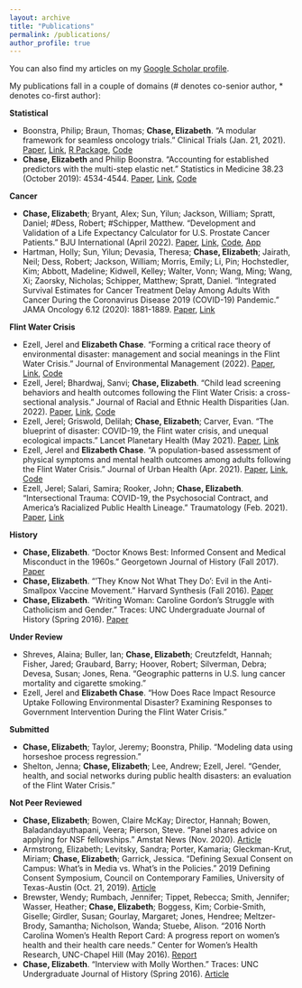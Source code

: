 ```yaml
---
layout: archive
title: "Publications"
permalink: /publications/
author_profile: true
---
```


You can also find my articles on my [Google Scholar profile](https://scholar.google.com/citations?user=9Q2OtfwAAAAJ&hl=en). 

My publications fall in a couple of domains (# denotes co-senior author, * denotes co-first author):

**Statistical**
- Boonstra, Philip; Braun, Thomas; **Chase, Elizabeth**. “A modular framework for seamless oncology trials.” Clinical Trials (Jan. 21, 2021). [Paper](https://elizabethchase.github.io/files/boonstra_seamless.pdf), [Link](https://pubmed.ncbi.nlm.nih.gov/33478274/), [R Package](https://github.com/elizabethchase/seamlesssim),  [Code](https://github.com/psboonstra/seamlesstrialdesign)
- **Chase, Elizabeth** and Philip Boonstra. “Accounting for established predictors with the multi-step elastic net.” Statistics in Medicine 38.23 (October 2019): 4534-4544. [Paper](https://elizabethchase.github.io/files/chase_elasticnet.pdf), [Link](https://pubmed.ncbi.nlm.nih.gov/31313344/), [Code](https://github.com/elizabethchase/MSEN)

**Cancer**
- **Chase, Elizabeth**; Bryant, Alex; Sun, Yilun; Jackson, William; Spratt, Daniel; #Dess, Robert; #Schipper, Matthew. “Development and Validation of a Life Expectancy Calculator for U.S. Prostate Cancer Patients.” BJU International (April 2022). [Paper](https://elizabethchase.github.io/files/chase_occam.pdf), [Link](https://pubmed.ncbi.nlm.nih.gov/35373440/), [Code](https://github.com/elizabethchase/PCOtherCause), [App](http://occam-cap.org/)
- Hartman, Holly; Sun, Yilun; Devasia, Theresa; **Chase, Elizabeth**; Jairath, Neil; Dess, Robert; Jackson, William; Morris, Emily; Li, Pin; Hochstedler, Kim; Abbott, Madeline; Kidwell, Kelley; Walter, Vonn; Wang, Ming; Wang, Xi; Zaorsky, Nicholas; Schipper, Matthew; Spratt, Daniel. “Integrated Survival Estimates for Cancer Treatment Delay Among Adults With Cancer During the Coronavirus Disease 2019 (COVID-19) Pandemic.” JAMA Oncology 6.12 (2020): 1881-1889. [Paper](https://elizabethchase.github.io/files/hartman_onccovid.pdf), [Link](https://pubmed.ncbi.nlm.nih.gov/33119036/)

**Flint Water Crisis**
- Ezell, Jerel and **Elizabeth Chase**. “Forming a critical race theory of environmental disaster: management and social meanings in the Flint Water Crisis.” Journal of Environmental Management (2022). [Paper](https://elizabethchase.github.io/files/Ezell2022_CRT.pdf), [Link](https://www.sciencedirect.com/science/article/pii/S0301479722014591), [Code](https://github.com/elizabethchase/Flint_Community_Engagement/blob/master/paperthree_politics.Rmd)
- Ezell, Jerel; Bhardwaj, Sanvi; **Chase, Elizabeth**. “Child lead screening behaviors and health outcomes following the Flint Water Crisis: a cross-sectional analysis.” Journal of Racial and Ethnic Health Disparities (Jan. 2022). [Paper](https://elizabethchase.github.io/files/Ezell2022_child.pdf), [Link](https://pubmed.ncbi.nlm.nih.gov/35041153/), [Code](https://github.com/elizabethchase/Flint_Community_Engagement/blob/master/papertwo_child_health.Rmd)
- Ezell, Jerel; Griswold, Delilah; **Chase, Elizabeth**; Carver, Evan. “The blueprint of disaster: COVID-19, the Flint water crisis, and unequal ecological impacts.” Lancet Planetary Health (May 2021). [Paper](https://elizabethchase.github.io/files/ezell2021_blueprint.pdf), [Link](https://www.thelancet.com/journals/lanplh/article/PIIS2542-5196(21)00076-0/fulltext)
- Ezell, Jerel and **Elizabeth Chase**. “A population-based assessment of physical symptoms and mental health outcomes among adults following the Flint Water Crisis.” Journal of Urban Health (Apr. 2021). [Paper](https://elizabethchase.github.io/files/ezell2021_adult.pdf), [Link](https://pubmed.ncbi.nlm.nih.gov/33788147/), [Code](https://github.com/elizabethchase/Flint_Community_Engagement/blob/master/paperone_adult_health.Rmd)
- Ezell, Jerel; Salari, Samira; Rooker, John; **Chase, Elizabeth**. “Intersectional Trauma: COVID-19, the Psychosocial Contract, and America’s Racialized Public Health Lineage.” Traumatology (Feb. 2021). [Paper](https://elizabethchase.github.io/files/ezell2021_intersectional.pdf), [Link](https://psycnet.apa.org/record/2021-10112-001)

**History**
- **Chase, Elizabeth**. “Doctor Knows Best: Informed Consent and Medical Misconduct in the 1960s.” Georgetown Journal of History (Fall 2017). [Paper](https://elizabethchase.github.io/files/chase_informedconsent.pdf) 
- **Chase, Elizabeth**. “’They Know Not What They Do’: Evil in the Anti-Smallpox Vaccine Movement.” Harvard Synthesis (Fall 2016). [Paper](https://elizabethchase.github.io/files/chase_smallpoxvaccination.pdf) 
- **Chase, Elizabeth**. “Writing Woman: Caroline Gordon’s Struggle with Catholicism and Gender.” Traces: UNC Undergraduate Journal of History (Spring 2016). [Paper](https://elizabethchase.github.io/files/chase_carolinegordon.pdf) 

**Under Review**
- Shreves, Alaina; Buller, Ian; **Chase, Elizabeth**; Creutzfeldt, Hannah; Fisher, Jared; Graubard, Barry; Hoover, Robert; Silverman, Debra; Devesa, Susan; Jones, Rena. “Geographic patterns in U.S. lung cancer mortality and cigarette smoking.” 
- Ezell, Jerel and **Elizabeth Chase**. “How Does Race Impact Resource Uptake Following Environmental Disaster? Examining Responses to Government Intervention During the Flint Water Crisis.” 

**Submitted**
- **Chase, Elizabeth**; Taylor, Jeremy; Boonstra, Philip. “Modeling data using horseshoe process regression.”
- Shelton, Jenna; **Chase, Elizabeth**; Lee, Andrew; Ezell, Jerel. “Gender, health, and social networks during public health disasters: an evaluation of the Flint Water Crisis.” 

**Not Peer Reviewed**
- **Chase, Elizabeth**; Bowen, Claire McKay; Director, Hannah; Bowen, Baladandayuthapani, Veera; Pierson, Steve. “Panel shares advice on applying for NSF fellowships.” Amstat News (Nov. 2020). [Article](https://magazine.amstat.org/blog/2020/11/01/nsfpanel/) 
- Armstrong, Elizabeth; Levitsky, Sandra; Porter, Kamaria; Gleckman-Krut, Miriam; **Chase, Elizabeth**; Garrick, Jessica. “Defining Sexual Consent on Campus: What’s in Media vs. What’s in the Policies.” 2019 Defining Consent Symposium, Council on Contemporary Families, University of Texas-Austin (Oct. 21, 2019). [Article](https://sites.utexas.edu/contemporaryfamilies/2019/10/21/defining-consent-symposium-2019-armstrong-et-al-defining-sexual-consent-on-campus/) 
- Brewster, Wendy; Rumbach, Jennifer; Tippet, Rebecca; Smith, Jennifer; Wasser, Heather; **Chase, Elizabeth**; Boggess, Kim; Corbie-Smith, Giselle; Girdler, Susan; Gourlay, Margaret; Jones, Hendree; Meltzer-Brody, Samantha; Nicholson, Wanda; Stuebe, Alison. “2016 North Carolina Women’s Health Report Card: A progress report on women’s health and their health care needs.” Center for Women’s Health Research, UNC-Chapel Hill (May 2016). [Report](https://elizabethchase.github.io/files/NC_womens_health.pdf) 
- **Chase, Elizabeth**. “Interview with Molly Worthen.” Traces: UNC Undergraduate Journal of History (Spring 2016). [Article](https://elizabethchase.github.io/files/chase_interview_mw.pdf) 
